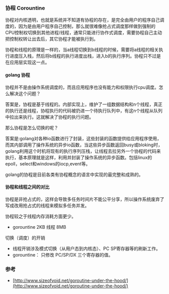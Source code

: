 ### 协程 Corountine

协程对内核透明，也就是系统并不知道有协程的存在，是完全由用户的程序自己调度的，因为是由用户程序自己控制，那么就很难像抢占式调度那样做到强制的CPU控制权切换到其他进程/线程，通常只能进行协作式调度，需要协程自己主动把控制权转让出去后，其它协程才能被执行到。

协程和线程的原理是一样的，当a线程切换到b线程的时候，需要将a线程的相关执行进度压入栈，然后将b线程的执行进度出栈，进入b的执行序列。协程只不过是在应用层实现这一点。

#### golang 协程

协程并不是由操作系统调度的，而且应用程序也没有能力和权限执行cpu调度。怎么解决这个问题？

答案是，协程是基于线程的。内部实现上，维护了一组数据结构和n个线程，真正的执行还是线程，协程执行的代码被扔进一个待执行队列中，有这n个线程从队列中拉出来执行。这就解决了协程的执行问题。

那么协程是怎么切换的呢？

答案是:golang对各种io函数进行了封装，这些封装的函数提供给应用程序使用，而其内部调用了操作系统的异步io函数，当这些异步函数返回busy或bloking时，golang利用这个时机将现有的执行序列压栈，让线程去拉另外一个协程的代码来执行，基本原理就是这样，利用并封装了操作系统的异步函数。包括linux的epoll，select和windows的iocp,event等。

golang的协程是目前各类有协程概念的语言中实现的最完整和成熟的。

#### 协程和线程之间的对比

协程是非抢占式的，这样会导致多任务时间片不能公平分享，所以操作系统废弃了写成改用抢占式的线程来模拟多任务并发。

协程较之于线程内存消耗方面更少。

* gorountine 2KB 线程 8MB

切换（调度）的开销

* 线程开销涉及模式切换（从用户态到内核态）、PC SP寄存器等的刷新工作。
* gorountine： 只修改 PC/SP/DX 三个寄存器的值。



### 参考

* [http://www.sizeofvoid.net/goroutine-under-the-hood/](http://www.sizeofvoid.net/goroutine-under-the-hood/)



